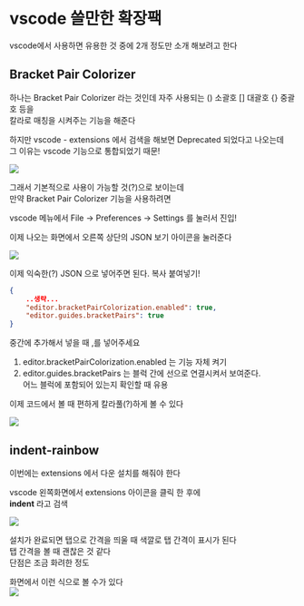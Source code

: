 # vscode 쓸만한 확장팩 

vscode에서 사용하면 유용한 것 중에 2개 정도만 소개 해보려고 한다  

## Bracket Pair Colorizer
하나는 Bracket Pair Colorizer 라는 것인데 자주 사용되는 () 소괄호 [] 대괄호 {} 중괄호 등을  
칼라로 매칭을 시켜주는 기능을 해준다  

하지만 vscode - extensions 에서 검색을 해보면 Deprecated 되었다고 나오는데  
그 이유는 vscode 기능으로 통합되었기 때문!  

<img src=0>

그래서 기본적으로 사용이 가능할 것(?)으로 보이는데  
만약 Bracket Pair Colorizer 기능을 사용하려면  

vscode 메뉴에서 File -> Preferences -> Settings 를 눌러서 진입!  

이제 나오는 화면에서 오른쪽 상단의 JSON 보기 아이콘을 눌러준다  

<img src=1>

이제 익숙한(?) JSON 으로 넣어주면 된다. 복사 붙여넣기!  
```json
{
    ..생략...
    "editor.bracketPairColorization.enabled": true, 
    "editor.guides.bracketPairs": true
}
```
중간에 추가해서 넣을 때 ,를 넣어주세요   

1. editor.bracketPairColorization.enabled 는 기능 자체 켜기   
2. editor.guides.bracketPairs 는 블럭 간에 선으로 연결시켜서 보여준다.  
어느 블럭에 포함되어 있는지 확인할 때 유용

이제 코드에서 볼 때 편하게 칼라풀(?)하게 볼 수 있다  

<img src=2>

<br/>

## indent-rainbow 
이번에는 extensions 에서 다운 설치를 해줘야 한다  

vscode 왼쪽화면에서 extensions 아이콘을 클릭 한 후에  
**indent** 라고 검색  

<img src=3>

설치가 완료되면 탭으로 간격을 띄울 때 색깔로 탭 간격이 표시가 된다  
탭 간격을 볼 때 괜찮은 것 같다  
단점은 조금 화려한 정도   

화면에서 이런 식으로 볼 수가 있다   
<img src=4>

